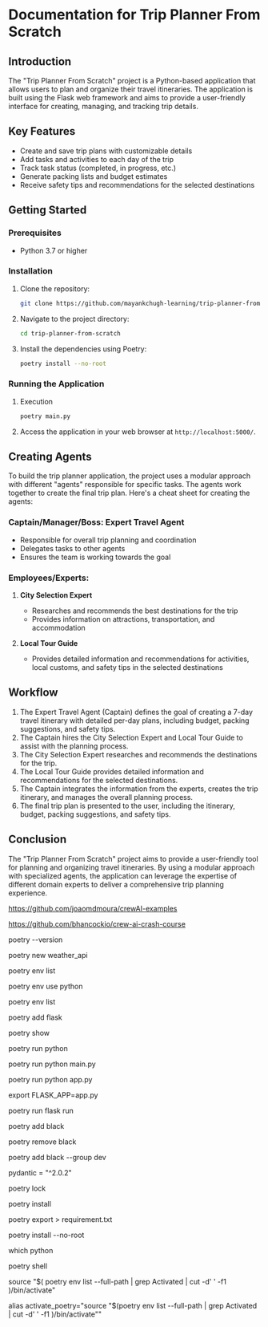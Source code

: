 # Documentation for Trip Planner From Scratch

## Introduction
The "Trip Planner From Scratch" project is a Python-based application that allows users to plan and organize their travel itineraries. The application is built using the Flask web framework and aims to provide a user-friendly interface for creating, managing, and tracking trip details.

## Key Features
- Create and save trip plans with customizable details
- Add tasks and activities to each day of the trip
- Track task status (completed, in progress, etc.)
- Generate packing lists and budget estimates
- Receive safety tips and recommendations for the selected destinations

## Getting Started

### Prerequisites
- Python 3.7 or higher

### Installation
1. Clone the repository:
   ```bash
   git clone https://github.com/mayankchugh-learning/trip-planner-from-scratch.git
   ```
2. Navigate to the project directory:
   ```bash
   cd trip-planner-from-scratch
   ```
3. Install the dependencies using Poetry:
   ```bash
   poetry install --no-root
   ```

### Running the Application
1. Execution
   ```bash
   poetry main.py
   ```
2. Access the application in your web browser at `http://localhost:5000/`.

## Creating Agents
To build the trip planner application, the project uses a modular approach with different "agents" responsible for specific tasks. The agents work together to create the final trip plan. Here's a cheat sheet for creating the agents:

### Captain/Manager/Boss: Expert Travel Agent
- Responsible for overall trip planning and coordination
- Delegates tasks to other agents
- Ensures the team is working towards the goal

### Employees/Experts:
1. **City Selection Expert**
   - Researches and recommends the best destinations for the trip
   - Provides information on attractions, transportation, and accommodation

2. **Local Tour Guide**
   - Provides detailed information and recommendations for activities, local customs, and safety tips in the selected destinations

## Workflow
1. The Expert Travel Agent (Captain) defines the goal of creating a 7-day travel itinerary with detailed per-day plans, including budget, packing suggestions, and safety tips.
2. The Captain hires the City Selection Expert and Local Tour Guide to assist with the planning process.
3. The City Selection Expert researches and recommends the destinations for the trip.
4. The Local Tour Guide provides detailed information and recommendations for the selected destinations.
5. The Captain integrates the information from the experts, creates the trip itinerary, and manages the overall planning process.
6. The final trip plan is presented to the user, including the itinerary, budget, packing suggestions, and safety tips.

## Conclusion
The "Trip Planner From Scratch" project aims to provide a user-friendly tool for planning and organizing travel itineraries. By using a modular approach with specialized agents, the application can leverage the expertise of different domain experts to deliver a comprehensive trip planning experience.


https://github.com/joaomdmoura/crewAI-examples

https://github.com/bhancockio/crew-ai-crash-course




poetry --version

poetry new weather_api

poetry env list

poetry env use python

poetry env list

poetry add flask

poetry show

poetry run python   

poetry run python main.py

poetry run python app.py

export FLASK_APP=app.py

poetry run flask run

poetry add black

poetry remove black

poetry add black --group dev

pydantic = "^2.0.2"

poetry lock

poetry install

poetry export > requirement.txt

poetry install --no-root

which python

poetry shell

source "$( poetry env list --full-path | grep Activated | cut -d' ' -f1 )/bin/activate"

alias activate_poetry="source \"\$(poetry env list --full-path | grep Activated | cut -d' ' -f1 )/bin/activate\""